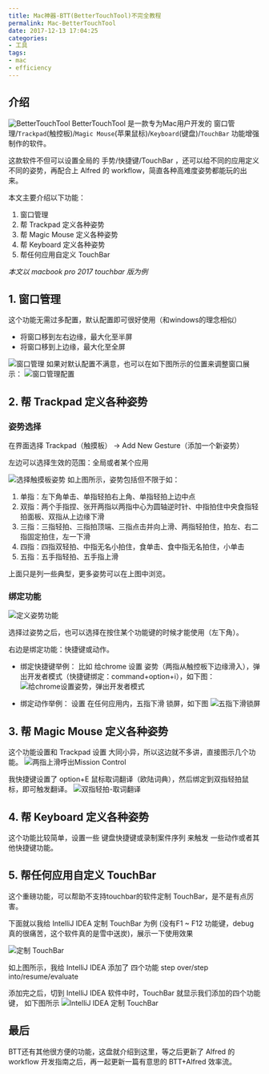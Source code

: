 ```yaml
---
title: Mac神器-BTT(BetterTouchTool)不完全教程
permalink: Mac-BetterTouchTool
date: 2017-12-13 17:04:25
categories:
- 工具
tags:
- mac
- efficiency
---
```

## 介绍
![BetterTouchTool](http://oncj6b2vl.bkt.clouddn.com/Fm6s-GR0yVJgdndJwftdj9eXL7LB.png)
BetterTouchTool 是一款专为Mac用户开发的 窗口管理/`Trackpad`(触控板)/`Magic Mouse`(苹果鼠标)/`Keyboard`(键盘)/`TouchBar` 功能增强制作的软件。

这款软件不但可以设置全局的 手势/快捷键/TouchBar ，还可以给不同的应用定义不同的姿势，再配合上 Alfred 的 workflow，简直各种高难度姿势都能玩的出来。

本文主要介绍以下功能：
1. 窗口管理
2. 帮 Trackpad 定义各种姿势
3. 帮 Magic Mouse 定义各种姿势
4. 帮 Keyboard 定义各种姿势
5. 帮任何应用自定义 TouchBar

*本文以 macbook pro 2017 touchbar 版为例*
## 1. 窗口管理
这个功能无需过多配置，默认配置即可很好使用（和windows的理念相似）

- 将窗口移到左右边缘，最大化至半屏
- 将窗口移到上边缘，最大化至全屏

![窗口管理](http://oncj6b2vl.bkt.clouddn.com/lhfTY9ysdWOzOOKprnh0X6MTfoT8.gif)
如果对默认配置不满意，也可以在如下图所示的位置来调整窗口展示：
![窗口管理配置](http://oncj6b2vl.bkt.clouddn.com/FkluTBqX_n2UXj2ICsOE1tW1yFan.png)

## 2. 帮 Trackpad 定义各种姿势
### 姿势选择
在界面选择 Trackpad（触摸板） -> Add New Gesture（添加一个新姿势）

左边可以选择生效的范围：全局或者某个应用

![选择触摸板姿势](http://oncj6b2vl.bkt.clouddn.com/FsPEIn9TlNOwHkWHgyD32snaT7bY.jpg)
如上图所示，姿势包括但不限于如：
1. 单指：左下角单击、单指轻拍右上角、单指轻拍上边中点
2. 双指：两个手指捏、张开两指以两指中心为圆轴逆时针、中指拍住中央食指轻拍面板、双指从上边缘下滑
3. 三指：三指轻拍、三指拍顶端、三指点击并向上滑、两指轻拍住，拍左、右二指固定拍住，左一下滑
4. 四指：四指双轻拍、中指无名小拍住，食单击、食中指无名拍住，小单击
5. 五指：五手指轻拍、五手指上滑

上面只是列一些典型，更多姿势可以在上图中浏览。

### 绑定功能
![定义姿势功能](http://oncj6b2vl.bkt.clouddn.com/FjNWJgoefc34vGaUhruvWQr2R--5.png)

选择过姿势之后，也可以选择在按住某个功能键的时候才能使用（左下角）。

右边是绑定功能：快捷键或动作。

- 绑定快捷键举例：
比如 给chrome 设置 姿势（两指从触控板下边缘滑入），弹出开发者模式（快捷键绑定：command+option+i），如下图：
![给chrome设置姿势，弹出开发者模式](http://oncj6b2vl.bkt.clouddn.com/Fnuaa2qtpdf28autM22l3RPRtCau.jpg)

- 绑定动作举例：
设置 在任何应用内，五指下滑 锁屏，如下图
![五指下滑锁屏](http://oncj6b2vl.bkt.clouddn.com/FuTHBQJRvDVem9c14G608eXKtR7R.png)

## 3. 帮 Magic Mouse 定义各种姿势
这个功能设置和 Trackpad 设置 大同小异，所以这边就不多讲，直接图示几个功能。
![两指上滑呼出Mission Control](http://oncj6b2vl.bkt.clouddn.com/FgwGsolKj59jVnOkgI5vb4zdxNwm.png)

我快捷键设置了 option+E 鼠标取词翻译（欧陆词典），然后绑定到双指轻拍鼠标，即可触发翻译。
![双指轻拍-取词翻译](http://oncj6b2vl.bkt.clouddn.com/FsuJ3xU8k5ANQkuXdgpy0Xxkhdme.png)

## 4. 帮 Keyboard 定义各种姿势
这个功能比较简单，设置一些 键盘快捷键或录制案件序列 来触发 一些动作或者其他快捷键功能。

## 5. 帮任何应用自定义 TouchBar
这个重磅功能，可以帮助不支持touchbar的软件定制 TouchBar，是不是有点厉害。

下面就以我给 IntelliJ IDEA 定制 TouchBar 为例 (没有F1 ~ F12 功能键，debug真的很痛苦，这个软件真的是雪中送炭)，展示一下使用效果

![定制 TouchBar](http://oncj6b2vl.bkt.clouddn.com/Fl0oSr-rNLr3f23_E_ZTlMEo46l1.png)

如上图所示，我给 IntelliJ IDEA 添加了 四个功能 step over/step into/resume/evaluate

添加完之后，切到 IntelliJ IDEA 软件中时，TouchBar 就显示我们添加的四个功能键， 如下图所示
![IntelliJ IDEA 定制 TouchBar](http://oncj6b2vl.bkt.clouddn.com/Fi4MOmPsZDPj0Z2UEUxOqCbeIV1o.png)

## 最后

BTT还有其他很方便的功能，这盘就介绍到这里，等之后更新了 Alfred 的 workflow 开发指南之后，再一起更新一篇有意思的 BTT+Alfred 效率流。
